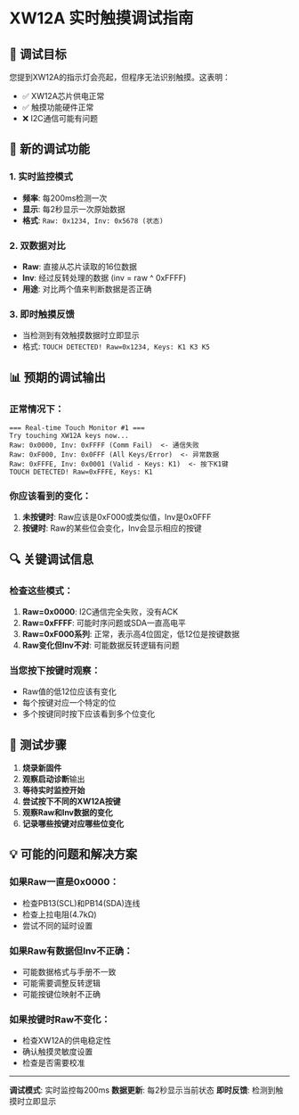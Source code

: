 # XW12A 实时触摸调试指南

## 🎯 调试目标
您提到XW12A的指示灯会亮起，但程序无法识别触摸。这表明：
- ✅ XW12A芯片供电正常
- ✅ 触摸功能硬件正常 
- ❌ I2C通信可能有问题

## 🔧 新的调试功能

### 1. **实时监控模式**
- **频率**: 每200ms检测一次
- **显示**: 每2秒显示一次原始数据
- **格式**: `Raw: 0x1234, Inv: 0x5678 (状态)`

### 2. **双数据对比**
- **Raw**: 直接从芯片读取的16位数据
- **Inv**: 经过反转处理的数据 (inv = raw ^ 0xFFFF)
- **用途**: 对比两个值来判断数据是否正确

### 3. **即时触摸反馈**
- 当检测到有效触摸数据时立即显示
- 格式: `TOUCH DETECTED! Raw=0x1234, Keys: K1 K3 K5`

## 📊 预期的调试输出

### 正常情况下：
```
=== Real-time Touch Monitor #1 ===
Try touching XW12A keys now...
Raw: 0x0000, Inv: 0xFFFF (Comm Fail)  <- 通信失败
Raw: 0xF000, Inv: 0x0FFF (All Keys/Error)  <- 异常数据
Raw: 0xFFFE, Inv: 0x0001 (Valid - Keys: K1)  <- 按下K1键
TOUCH DETECTED! Raw=0xFFFE, Keys: K1
```

### 你应该看到的变化：
1. **未按键时**: Raw应该是0xF000或类似值，Inv是0x0FFF
2. **按键时**: Raw的某些位会变化，Inv会显示相应的按键

## 🔍 关键调试信息

### 检查这些模式：
1. **Raw=0x0000**: I2C通信完全失败，没有ACK
2. **Raw=0xFFFF**: 可能时序问题或SDA一直高电平
3. **Raw=0xF000系列**: 正常，表示高4位固定，低12位是按键数据
4. **Raw变化但Inv不对**: 可能数据反转逻辑有问题

### 当您按下按键时观察：
- Raw值的低12位应该有变化
- 每个按键对应一个特定的位
- 多个按键同时按下应该看到多个位变化

## 🚀 测试步骤

1. **烧录新固件**
2. **观察启动诊断**输出
3. **等待实时监控开始**
4. **尝试按下不同的XW12A按键**
5. **观察Raw和Inv数据的变化**
6. **记录哪些按键对应哪些位变化**

## 💡 可能的问题和解决方案

### 如果Raw一直是0x0000：
- 检查PB13(SCL)和PB14(SDA)连线
- 检查上拉电阻(4.7kΩ)
- 尝试不同的延时设置

### 如果Raw有数据但Inv不正确：
- 可能数据格式与手册不一致
- 可能需要调整反转逻辑
- 可能按键位映射不正确

### 如果按键时Raw不变化：
- 检查XW12A的供电稳定性
- 确认触摸灵敏度设置
- 检查是否需要校准

---
**调试模式**: 实时监控每200ms
**数据更新**: 每2秒显示当前状态
**即时反馈**: 检测到触摸时立即显示